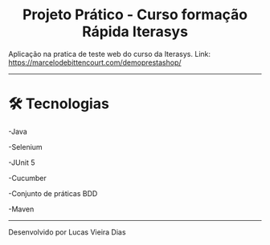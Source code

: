 <h1 align="center">Projeto Prático - Curso formação Rápida Iterasys</h1>

Aplicação na pratica de teste web do curso da Iterasys.  Link: https://marcelodebittencourt.com/demoprestashop/

---
# 🛠 Tecnologias

-Java

-Selenium

-JUnit 5

-Cucumber

-Conjunto de práticas BDD

-Maven


---
Desenvolvido por Lucas Vieira Dias

